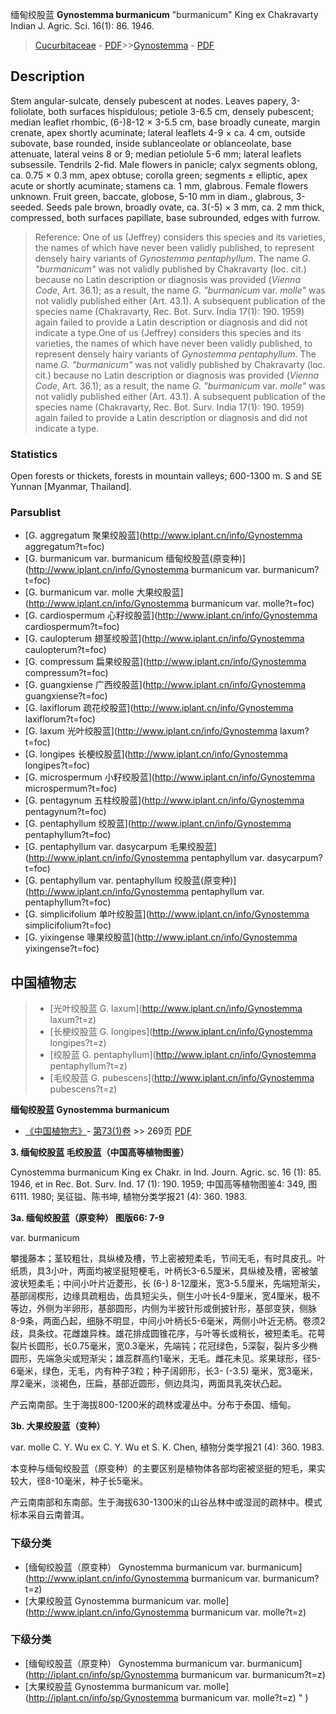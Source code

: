 缅甸绞股蓝 **Gynostemma burmanicum** \"burmanicum\" King ex Chakravarty Indian J. Agric. Sci. 16(1): 86. 1946.

> [Cucurbitaceae](http://www.iplant.cn/info/Cucurbitaceae?t=foc) - [PDF](http://www.iplant.cn/foc/pdf/Cucurbitaceae.pdf)>>[Gynostemma](http://www.iplant.cn/info/Gynostemma?t=foc) - [PDF](http://www.iplant.cn/foc/pdf/Gynostemma.pdf)

## Description

Stem angular-sulcate, densely pubescent at nodes. Leaves papery, 3-foliolate, both surfaces hispidulous; petiole 3-6.5 cm, densely pubescent; median leaflet rhombic, (6-)8-12 × 3-5.5 cm, base broadly cuneate, margin crenate, apex shortly acuminate; lateral leaflets 4-9 × ca. 4 cm, outside subovate, base rounded, inside sublanceolate or oblanceolate, base attenuate, lateral veins 8 or 9; median petiolule 5-6 mm; lateral leaflets subsessile. Tendrils 2-fid. Male flowers in panicle; calyx segments oblong, ca. 0.75 × 0.3 mm, apex obtuse; corolla green; segments ± elliptic, apex acute or shortly acuminate; stamens ca. 1 mm, glabrous. Female flowers unknown. Fruit green, baccate, globose, 5-10 mm in diam., glabrous, 3-seeded. Seeds pale brown, broadly ovate, ca. 3(-5) × 3 mm, ca. 2 mm thick, compressed, both surfaces papillate, base subrounded, edges with furrow.


> Reference: 
> One of us (Jeffrey) considers this species and its varieties, the names of which have never been validly published, to represent densely hairy variants of *Gynostemma pentaphyllum*. The name *G. \"burmanicum\"* was not validly published by Chakravarty (loc. cit.) because no Latin description or diagnosis was provided (*Vienna Code*, Art. 36.1); as a result, the name *G. \"burmanicum* var. *molle\"* was not validly published either (Art. 43.1). A subsequent publication of the species name (Chakravarty, Rec. Bot. Surv. India 17(1): 190. 1959) again failed to provide a Latin description or diagnosis and did not indicate a type.One of us (Jeffrey) considers this species and its varieties, the names of which have never been validly published, to represent densely hairy variants of *Gynostemma pentaphyllum*. The name *G. \"burmanicum\"* was not validly published by Chakravarty (loc. cit.) because no Latin description or diagnosis was provided (*Vienna Code*, Art. 36.1); as a result, the name *G. \"burmanicum* var. *molle\"* was not validly published either (Art. 43.1). A subsequent publication of the species name (Chakravarty, Rec. Bot. Surv. India 17(1): 190. 1959) again failed to provide a Latin description or diagnosis and did not indicate a type.

### Statistics
Open forests or thickets, forests in mountain valleys; 600-1300 m. S and SE Yunnan [Myanmar, Thailand].



### Parsublist

* [G.  aggregatum  聚果绞股蓝](http://www.iplant.cn/info/Gynostemma aggregatum?t=foc)
* [G.  burmanicum var. burmanicum  缅甸绞股蓝(原变种)](http://www.iplant.cn/info/Gynostemma burmanicum var. burmanicum?t=foc)
* [G.  burmanicum var. molle  大果绞股蓝](http://www.iplant.cn/info/Gynostemma burmanicum var. molle?t=foc)
* [G.  cardiospermum  心籽绞股蓝](http://www.iplant.cn/info/Gynostemma cardiospermum?t=foc)
* [G.  caulopterum  翅茎绞股蓝](http://www.iplant.cn/info/Gynostemma caulopterum?t=foc)
* [G.  compressum  扁果绞股蓝](http://www.iplant.cn/info/Gynostemma compressum?t=foc)
* [G.  guangxiense  广西绞股蓝](http://www.iplant.cn/info/Gynostemma guangxiense?t=foc)
* [G.  laxiflorum  疏花绞股蓝](http://www.iplant.cn/info/Gynostemma laxiflorum?t=foc)
* [G.  laxum  光叶绞股蓝](http://www.iplant.cn/info/Gynostemma laxum?t=foc)
* [G.  longipes  长梗绞股蓝](http://www.iplant.cn/info/Gynostemma longipes?t=foc)
* [G.  microspermum  小籽绞股蓝](http://www.iplant.cn/info/Gynostemma microspermum?t=foc)
* [G.  pentagynum  五柱绞股蓝](http://www.iplant.cn/info/Gynostemma pentagynum?t=foc)
* [G.  pentaphyllum  绞股蓝](http://www.iplant.cn/info/Gynostemma pentaphyllum?t=foc)
* [G.  pentaphyllum var. dasycarpum  毛果绞股蓝](http://www.iplant.cn/info/Gynostemma pentaphyllum var. dasycarpum?t=foc)
* [G.  pentaphyllum var. pentaphyllum  绞股蓝(原变种)](http://www.iplant.cn/info/Gynostemma pentaphyllum var. pentaphyllum?t=foc)
* [G.  simplicifolium  单叶绞股蓝](http://www.iplant.cn/info/Gynostemma simplicifolium?t=foc)
* [G.  yixingense  喙果绞股蓝](http://www.iplant.cn/info/Gynostemma yixingense?t=foc)


## 中国植物志

> * [光叶绞股蓝  G.  laxum](http://www.iplant.cn/info/Gynostemma laxum?t=z)
> * [长梗绞股蓝  G.  longipes](http://www.iplant.cn/info/Gynostemma longipes?t=z)
> * [绞股蓝  G.  pentaphyllum](http://www.iplant.cn/info/Gynostemma pentaphyllum?t=z)
> * [毛绞股蓝  G.  pubescens](http://www.iplant.cn/info/Gynostemma pubescens?t=z)


**缅甸绞股蓝 Gynostemma burmanicum**

* [《中国植物志》](http://www.iplant.cn/frps)- [第73(1)卷](http://www.iplant.cn/frps/vol/73(1)) >> 269页 [PDF](http://www.iplant.cn/frps/pdf/73(1)/269.PDF)


**3. 缅甸绞股蓝 毛绞股蓝（中国高等植物图鉴）**

Cynostemma burmanicum King ex Chakr. in Ind. Journ. Agric. sc. 16 (1): 85. 1946, et in Rec. Bot. Surv. Ind. 17 (1): 190. 1959; 中国高等植物图鉴4: 349, 图6111. 1980; 吴征镒、陈书坤, 植物分类学报21 (4): 360. 1983.

**3a. 缅甸绞股蓝（原变种） 图版66: 7-9**

var. burmanicum

攀援藤本；茎较粗壮，具纵棱及槽，节上密被短柔毛，节间无毛，有时具皮孔。叶纸质，具3小叶，两面均被坚挺短梗毛，叶柄长3-6.5厘米，具纵棱及槽，密被皱波状短柔毛；中间小叶片近菱形，长 (6-) 8-12厘米，宽3-5.5厘米，先端短渐尖，基部阔楔形，边缘具疏粗齿，齿具短尖头，侧生小叶长4-9厘米，宽4厘米，极不等边，外侧为半卵形，基部圆形，内侧为半披针形或倒披针形，基部变狭，侧脉8-9条，两面凸起，细脉不明显，中间小叶柄长5-6毫米，两侧小叶近无柄。卷须2歧，具条纹。花雌雄异株。雄花排成圆锥花序，与叶等长或稍长，被短柔毛。花萼裂片长圆形，长0.75毫米，宽0.3毫米，先端钝；花冠绿色，5深裂，裂片多少椭圆形，先端急尖或短渐尖；雄蕊群高约1毫米，无毛。雌花未见。浆果球形，径5-6毫米，绿色，无毛，内有种子3粒；种子阔卵形，长3- (-3.5) 毫米，宽3毫米，厚2毫米，淡褐色，压扁，基部近圆形，侧边具沟，两面具乳突状凸起。

产云南南部。生于海拔800-1200米的疏林或灌丛中。分布于泰国、缅甸。

**3b. 大果绞股蓝（变种）**

var. molle C. Y. Wu ex C. Y. Wu et S. K. Chen, 植物分类学报21 (4): 360. 1983.

本变种与缅甸绞股蓝（原变种）的主要区别是植物体各部均密被坚挺的短毛，果实较大，径8-10毫米，种子长5毫米。

产云南南部和东南部。生于海拔630-1300米的山谷丛林中或湿润的疏林中。模式标本采自云南普洱。

### 下级分类
* [缅甸绞股蓝（原变种）  Gynostemma burmanicum var. burmanicum](http://www.iplant.cn/info/Gynostemma burmanicum var. burmanicum?t=z)
* [大果绞股蓝  Gynostemma burmanicum var. molle](http://www.iplant.cn/info/Gynostemma burmanicum var. molle?t=z)

### 下级分类
* [缅甸绞股蓝（原变种）  Gynostemma burmanicum var. burmanicum](http://iplant.cn/info/sp/Gynostemma burmanicum var. burmanicum?t=z)
* [大果绞股蓝  Gynostemma burmanicum var. molle](http://iplant.cn/info/sp/Gynostemma burmanicum var. molle?t=z)
"
}